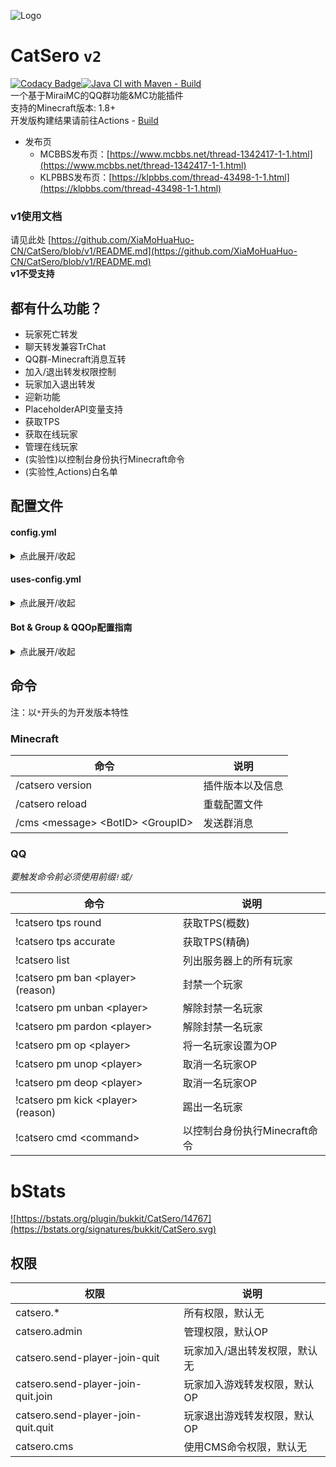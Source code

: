 ![Logo](https://repository-images.githubusercontent.com/460782323/9e8de950-9a9b-4063-b180-ac1e3c2c6a14)

# CatSero `v2`

[![Codacy Badge](https://app.codacy.com/project/badge/Grade/babcf1e300a44e3684e88840e2b2b803)](https://www.codacy.com/gh/XiaMoHuaHuo-CN/CatSero/dashboard?utm_source=github.com&amp;utm_medium=referral&amp;utm_content=XiaMoHuaHuo-CN/CatSero&amp;utm_campaign=Badge_Grade)[![Java CI with Maven - Build](https://github.com/XiaMoHuaHuo-CN/CatSero/actions/workflows/builder.yml/badge.svg?branch=main)](https://github.com/XiaMoHuaHuo-CN/CatSero/actions/workflows/builder.yml)  
一个基于MiraiMC的QQ群功能&MC功能插件  
支持的Minecraft版本: 1.8+  
开发版构建结果请前往Actions - [Build](https://github.com/XiaMoHuaHuo-CN/CatSero/actions/workflows/builder.yml)

- 发布页
    - MCBBS发布页：[https://www.mcbbs.net/thread-1342417-1-1.html](https://www.mcbbs.net/thread-1342417-1-1.html)
    - KLPBBS发布页：[https://klpbbs.com/thread-43498-1-1.html](https://klpbbs.com/thread-43498-1-1.html)

### v1使用文档

请见此处 [https://github.com/XiaMoHuaHuo-CN/CatSero/blob/v1/README.md](https://github.com/XiaMoHuaHuo-CN/CatSero/blob/v1/README.md)  
**v1不受支持**

## 都有什么功能？

- 玩家死亡转发
- 聊天转发兼容TrChat
- QQ群-Minecraft消息互转
- 加入/退出转发权限控制
- 玩家加入退出转发
- 迎新功能
- PlaceholderAPI变量支持
- 获取TPS
- 获取在线玩家
- 管理在线玩家
- (实验性)以控制台身份执行Minecraft命令
- (实验性,Actions)白名单

## 配置文件

#### config.yml

<details>
<summary>点此展开/收起</summary>

```yaml
# CatSero配置文件

# 语言文件
locale: zh_CN
# 接受bStats统计(https://bstats.org)
allow-bstats: true
```

</details>

#### uses-config.yml

<details>
<summary>点此展开/收起</summary>

```yaml
# CatSero功能设置

# 发送玩家加入/退出消息
send-player-join-quit:
  # 功能开关
  # true | false
  enabled: false
  # Bot & Group设置
  var:
    # BotID
    bot: example
    # GroupID
    group: example
  # 格式
  # 内置占位符:
  # - %player% 加入玩家名称
  format:
    # 加入
    join: "%player%加入了游戏"
    # 退出
    quit: "%player%退出了游戏"
  # 需要拥有权限才会发送
  need-permission: false

# 聊天转发
chat-forward:
  # 功能开关
  # true | false
  enabled: false
  # Bot & Group设置
  var:
    # BotID
    bot: example
    # GroupID
    group: example
  # 格式
  # 内置占位符:
  # - %name%  (To MC)发送者名称
  # - %code%  (To MC)发送者QQ号
  # - %message%  消息内容
  # - %player%  (To QQ)发送玩家名称
  # - %channel%  (To QQ | TrChat Only)聊天频道ID
  format:
    # 发送到Minecraft
    to-mc: |-
      &e[&aQQ&e]&r%name%(%code%):
      %message%
    # 发送到QQ
    to-qq: |-
      [MC]%player%:
      %message%
  # 清理消息中的格式代码
  clean-colorcode: true
  # 关键词检测
  filter:
    # 功能开关
    # true | false
    enabled: false
    # 关键词列表
    list:
      - "傻逼"
      - "fuck"
    # 只将关键词变为"***"而不是取消该条消息的转发
    # true | false
    replace-only: false
  # 聊天前缀
  prefix:
    # 功能开关
    # true | false
    enabled: false
    # 格式
    format:
      # 发送到Minecraft
      to-mc: "#"
      # 发送到QQ
      to-qq: "#"

# 发送玩家死亡消息
send-player-death:
  # 功能开关
  # true | false
  enabled: false
  # Bot & Group设置
  var:
    # BotID
    bot: example
    # GroupID
    group: example
  # 格式
  format: "%player%死了,因为\n%deathmes%"

# 新人加入群欢迎
new-group-member-message:
  # 功能开关
  # true | false
  enabled: false
  # Bot & Group设置
  var:
    # BotID
    bot: example
    # GroupID
    group: example
  # 格式
  format: "欢迎%at%（%code%）加入本群!"
  
# TPS获取
get-tps:
  # 功能开关
  # true | false
  enabled: false
  # Bot & Group设置
  var:
    # BotID
    bot: example
    # GroupID
    group: example

# 在线玩家获取
get-online-players:
  # 功能开关
  # true | false
  enabled: false
  # Bot & Group设置
  var:
    # BotID
    bot: example
    # GroupID
    group: example
  # 格式
  format: |-
    当前在线: %count%
    最大在线: %max%
    玩家列表: %list%

# 玩家管理器
player-manager:
  # 功能开关
  # true | false
  enabled: false
  # Bot & Group设置
  var:
    # BotID
    bot: example
    # GroupID
    group: example
  # 启用的工具
  # 支持：ban, op, kick
  tools:
    - ban
    - op
    - kick
  # 子功能配置
  configs:
    # Ban工具
    ban-tool:
      # Ban命令
      ban:
        # 默认原因
        default-reason: "你已被此服务器封禁"
        # 使用自定义命令而不是Bukkit内置封禁
        custom-command:
          # 功能开关
          # true | false
          enabled: false
          # 封禁命令
          # 内置占位符:
          # - %player%  玩家名
          # - %reason%  原因
          command: "ban %player% %reason%"
      # UnBan命令
      unban:
        # 使用自定义命令而不是Bukkit内置封禁
        custom-command:
          # 功能开关
          # true | false
          enabled: false
          # 封禁命令
          # 内置占位符:
          # - %player%  玩家名
          command: "pardon %player%"
    # Kick工具
    kick-tool:
      # Kick命令
      kick:
        # 默认原因
        default-reason: "你已被踢出"

# QQ群执行Minecraft命令
# 正在实验
dispatch-command:
  # 功能开关
  # true | false
  enabled: false
  # Bot & Group设置
  var:
    # BotID
    bot: example
    # GroupID
    group: example
```

</details>

#### Bot & Group & QQOp配置指南

<details>
<summary>点此展开/收起</summary>

##### 添加指南

<details>
<summary>点此展开/收起</summary>

### Bot配置指南

Bot配置位于`mirai-configs/bot.yml`  
首次打开，您应该会看到如下内容

```yaml
list:
  example: 123456789
  example2: 123456789
```

list下的`example`与`example2`即为BotID  
创建格式为`<id>: <Bot QQ号>`  
您可以新建若干Bot，例如，让我们把文件改为

```yaml
list:
  hello-bot: 123456789
```

### Group配置指南

Group配置位于`mirai-configs/group.yml`  
首次打开，您应该会看到如下内容

```yaml
list:
  example: 123456789
  example2: 123456789
```

list下的`example`与`example2`即为GroupID  
创建格式为`<id>: <群号>`  
您可以新建若干Group，例如，让我们把文件改为

```yaml
list:
  hello-group: 123456789
```

### QQOp配置指南

QQOp配置位于`mirai-configs/qq-op.yml`  
您只需要按照YAML数组格式添加用户QQ号即可
</details>

##### 使用指南

<details>
<summary>点此展开/收起</summary>

打开`uses-config.yml`，您应该会发现每个功能下会有一个`var`:

```yaml
example:
  var:
    bot: example
    group: example
```

`var`内的`bot`即为Bot配置中的BotID
同理`group`即为Group配置中的GroupID
</details>
</details>

## 命令

注：以`*`开头的为开发版本特性

### Minecraft

| 命令                                  | 说明       |
|-------------------------------------|----------|
| /catsero version                    | 插件版本以及信息 |
| /catsero reload                     | 重载配置文件   |
| /cms \<message> \<BotID> \<GroupID> | 发送群消息    |

### QQ

_要触发命令前必须使用前缀`!`或`/`_

| 命令                                  | 说明                  |
|-------------------------------------|---------------------|
| !catsero tps round                  | 获取TPS(概数)           |
| !catsero tps accurate               | 获取TPS(精确)           |
| !catsero list                       | 列出服务器上的所有玩家         |
| !catsero pm ban \<player> \(reason) | 封禁一个玩家              |
| !catsero pm unban \<player>         | 解除封禁一名玩家            |
| !catsero pm pardon \<player>        | 解除封禁一名玩家            |
| !catsero pm op \<player>            | 将一名玩家设置为OP          |
| !catsero pm unop \<player>          | 取消一名玩家OP            |
| !catsero pm deop \<player>          | 取消一名玩家OP            |
| !catsero pm kick \<player> (reason) | 踢出一名玩家              |
| !catsero cmd \<command>             | 以控制台身份执行Minecraft命令 |

# bStats

<a href="https://bstats.org/plugin/bukkit/CatSero/14767">![https://bstats.org/plugin/bukkit/CatSero/14767](https://bstats.org/signatures/bukkit/CatSero.svg)</a>

## 权限

| 权限                                 | 说明                         |
|------------------------------------|----------------------------|
| catsero.*                          | 所有权限，默认无                   |
| catsero.admin                      | 管理权限，默认OP                  |
| catsero.send-player-join-quit      | 玩家加入/退出转发权限，默认无            |
| catsero.send-player-join-quit.join | 玩家加入游戏转发权限，默认OP            |
| catsero.send-player-join-quit.quit | 玩家退出游戏转发权限，默认OP            |
| catsero.cms                        | 使用CMS命令权限，默认无              |
